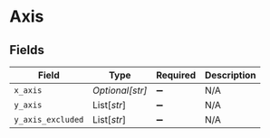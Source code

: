 # Axis


## Fields

| Field              | Type               | Required           | Description        |
| ------------------ | ------------------ | ------------------ | ------------------ |
| `x_axis`           | *Optional[str]*    | :heavy_minus_sign: | N/A                |
| `y_axis`           | List[*str*]        | :heavy_minus_sign: | N/A                |
| `y_axis_excluded`  | List[*str*]        | :heavy_minus_sign: | N/A                |